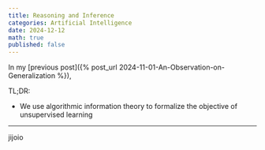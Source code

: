 ```yaml
---
title: Reasoning and Inference
categories: Artificial Intelligence
date: 2024-12-12
math: true
published: false
---
```


In my [previous post]({% post_url 2024-11-01-An-Observation-on-Generalization %}), 

TL;DR:
- We use algorithmic information theory to formalize the objective of unsupervised learning

***

jijoio